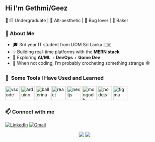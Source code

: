 ## Hi I'm Gethmi/Geez
<p align="left">
  🌸 IT Undergraduate | 🧶 Alt-aesthetic | 🐞 Bug lover | 🧁 Baker 
</p>

### 🧠 About Me
- 🎓 3rd year IT student from UOM Sri Lanka 🇱🇰
- 💡 Building real-time platforms with the **MERN stack**
- 🧪 Exploring **AI/ML** + **DevOps** + **Game Dev**
- 🧵 When not coding, I’m probably crocheting something strange 🕸️

### 🚀 &nbsp;Some Tools I Have Used and Learned
<p align="left">
<img src="https://cdn.jsdelivr.net/gh/devicons/devicon/icons/vscode/vscode-original.svg" alt="vscode" width="45" height="45"/>
<img src="https://cdn.jsdelivr.net/gh/devicons/devicon@latest/icons/arduino/arduino-original-wordmark.svg" alt="arduino" width="45" height="45"/>
<img src="https://cdn.jsdelivr.net/gh/devicons/devicon@latest/icons/ballerina/ballerina-original.svg" alt="ballerina" width="45" height="45"/>  
<img src="https://cdn.jsdelivr.net/gh/devicons/devicon@latest/icons/react/react-original.svg" alt="react" width="45" height="45"/>
<img src="https://cdn.jsdelivr.net/gh/devicons/devicon@latest/icons/nextjs/nextjs-original.svg" alt="nextjs" width="45" height="45"/>
<img src="https://cdn.jsdelivr.net/gh/devicons/devicon@latest/icons/mongodb/mongodb-plain-wordmark.svg" alt="mongodb" width="45" height="45"/>
<img src="https://cdn.jsdelivr.net/gh/devicons/devicon@latest/icons/nodejs/nodejs-original-wordmark.svg" alt="nodejs" width="45" height="45"/>
<img src="https://cdn.jsdelivr.net/gh/devicons/devicon@latest/icons/figma/figma-original.svg" alt="figma" width="45" height="45"/>
</p>

### 📫 Connect with me
[![LinkedIn](https://img.shields.io/badge/-LinkedIn-blue?logo=linkedin&style=flat-square)](https://www.linkedin.com/in/gethmi-rathnayaka-4a5285270/)
[![Gmail](https://img.shields.io/badge/-Gmail-D14836?logo=gmail&style=flat-square)](mailto:gethmisrm@gmail.com)

<div align="center">
  <img src="https://github-readme-stats.vercel.app/api?username=Gethmi-Rathnayaka&show_icons=true&theme=tokyonight" />
  <img src="https://github-readme-streak-stats.herokuapp.com?user=Gethmi-Rathnayaka&theme=tokyonight&date_format=M%20j%5B%2C%20Y%5D"/>
</div>



